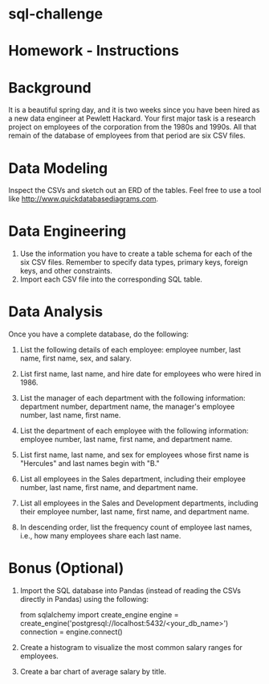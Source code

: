 #  sql-challenge

# Homework - Instructions

# Background

It is a beautiful spring day, and it is two weeks since you have been hired as a new data engineer at Pewlett Hackard. Your first major task is a research project on employees of the corporation from the 1980s and 1990s. All that remain of the database of employees from that period are six CSV files.

# Data Modeling
Inspect the CSVs and sketch out an ERD of the tables. Feel free to use a tool like http://www.quickdatabasediagrams.com.

# Data Engineering

1.  Use the information you have to create a table schema for each of the six CSV files. Remember to specify data types, primary keys, foreign keys, and other constraints.
2.  Import each CSV file into the corresponding SQL table. 

# Data Analysis

Once you have a complete database, do the following:

1.  List the following details of each employee: employee number, last name, first name, sex, and salary.

2.  List first name, last name, and hire date for employees who were hired in 1986.

3.  List the manager of each department with the following information: department number, department name, the manager's employee number, last name, first name.

4. List the department of each employee with the following information: employee number, last name, first name, and department name.

5.  List first name, last name, and sex for employees whose first name is "Hercules" and last names begin with "B."

6.  List all employees in the Sales department, including their employee number, last name, first name, and department name.

7.  List all employees in the Sales and Development departments, including their employee number, last name, first name, and department name.

8.  In descending order, list the frequency count of employee last names, i.e., how many employees share each last name.

# Bonus (Optional)

1.  Import the SQL database into Pandas (instead of reading the CSVs directly in Pandas) using the following: 

    from sqlalchemy import create_engine
    engine = create_engine('postgresql://localhost:5432/<your_db_name>')
    connection = engine.connect()

2.  Create a histogram to visualize the most common salary ranges for employees.

3.  Create a bar chart of average salary by title.
